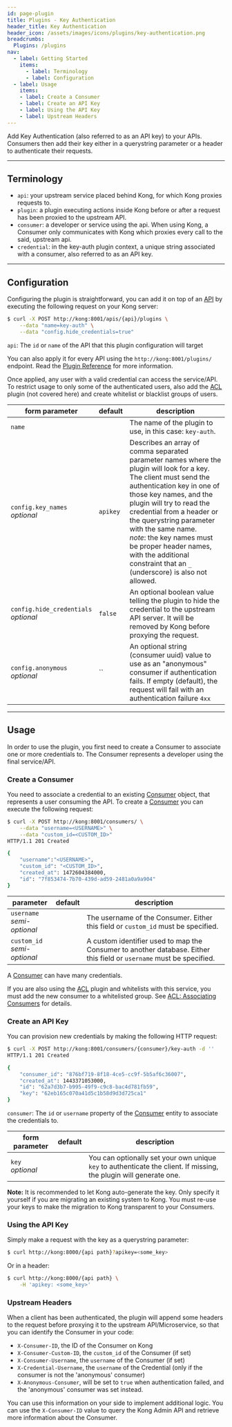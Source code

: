 ```yaml
---
id: page-plugin
title: Plugins - Key Authentication
header_title: Key Authentication
header_icon: /assets/images/icons/plugins/key-authentication.png
breadcrumbs:
  Plugins: /plugins
nav:
  - label: Getting Started
    items:
      - label: Terminology
      - label: Configuration
  - label: Usage
    items:
    - label: Create a Consumer
    - label: Create an API Key
    - label: Using the API Key
    - label: Upstream Headers
---
```


Add Key Authentication (also referred to as an API key) to your APIs. Consumers then add their key either in a querystring parameter or a header to authenticate their requests.

----

## Terminology

- `api`: your upstream service placed behind Kong, for which Kong proxies requests to.
- `plugin`: a plugin executing actions inside Kong before or after a request has been proxied to the upstream API.
- `consumer`: a developer or service using the api. When using Kong, a Consumer only communicates with Kong which proxies every call to the said, upstream api.
- `credential`: in the key-auth plugin context, a unique string associated with a consumer, also referred to as an API key.

----

## Configuration

Configuring the plugin is straightforward, you can add it on top of an [API][api-object] by executing the following request on your Kong server:


```bash
$ curl -X POST http://kong:8001/apis/{api}/plugins \
    --data "name=key-auth" \
    --data "config.hide_credentials=true"
```

`api`: The `id` or `name` of the API that this plugin configuration will target

You can also apply it for every API using the `http://kong:8001/plugins/` endpoint. Read the [Plugin Reference](/docs/latest/admin-api/#add-plugin) for more information.

Once applied, any user with a valid credential can access the service/API.
To restrict usage to only some of the authenticated users, also add the
[ACL](/plugins/acl/) plugin (not covered here) and create whitelist or
blacklist groups of users.

form parameter                   | default | description
---                              | ---     | ---               
`name`                           |         | The name of the plugin to use, in this case: `key-auth`.
`config.key_names`<br>*optional* | `apikey`| Describes an array of comma separated parameter names where the plugin will look for a key. The client must send the authentication key in one of those key names, and the plugin will try to read the credential from a header or the querystring parameter with the same name.<br>*note*: the key names must be proper header names, with the additional constraint that an `_` (underscore) is also not allowed.
`config.hide_credentials`<br>*optional* | `false` | An optional boolean value telling the plugin to hide the credential to the upstream API server. It will be removed by Kong before proxying the request.
`config.anonymous`<br>*optional*           | `` | An optional string (consumer uuid) value to use as an "anonymous" consumer if authentication fails. If empty (default), the request will fail with an authentication failure `4xx`

----

## Usage

In order to use the plugin, you first need to create a Consumer to associate one or more credentials to. The Consumer represents a developer using the final service/API.

### Create a Consumer

You need to associate a credential to an existing [Consumer][consumer-object] object, that represents a user consuming the API. To create a [Consumer][consumer-object] you can execute the following request:

```bash
$ curl -X POST http://kong:8001/consumers/ \
    --data "username=<USERNAME>" \
    --data "custom_id=<CUSTOM_ID>"
HTTP/1.1 201 Created

{
    "username":"<USERNAME>",
    "custom_id": "<CUSTOM_ID>",
    "created_at": 1472604384000,
    "id": "7f853474-7b70-439d-ad59-2481a0a9a904"
}
```

parameter                      | default | description
---                            | ---     | ---
`username`<br>*semi-optional*  |         | The username of the Consumer. Either this field or `custom_id` must be specified.
`custom_id`<br>*semi-optional* |         | A custom identifier used to map the Consumer to another database. Either this field or `username` must be specified.

A [Consumer][consumer-object] can have many credentials.

If you are also using the [ACL](/plugins/acl/) plugin and whitelists with this
service, you must add the new consumer to a whitelisted group. See
[ACL: Associating Consumers][acl-associating] for details.

### Create an API Key

You can provision new credentials by making the following HTTP request:

```bash
$ curl -X POST http://kong:8001/consumers/{consumer}/key-auth -d ''
HTTP/1.1 201 Created

{
    "consumer_id": "876bf719-8f18-4ce5-cc9f-5b5af6c36007",
    "created_at": 1443371053000,
    "id": "62a7d3b7-b995-49f9-c9c8-bac4d781fb59",
    "key": "62eb165c070a41d5c1b58d9d3d725ca1"
}
```

`consumer`: The `id` or `username` property of the [Consumer][consumer-object] entity to associate the credentials to.

form parameter      | default | description
---                 | ---     | ---
`key`<br>*optional* |         | You can optionally set your own unique `key` to authenticate the client. If missing, the plugin will generate one.

<div class="alert alert-warning">
  <strong>Note:</strong> It is recommended to let Kong auto-generate the key. Only specify it yourself if you are migrating an existing system to Kong. You must re-use your keys to make the migration to Kong transparent to your Consumers.
</div>

### Using the API Key

Simply make a request with the key as a querystring parameter:

```bash
$ curl http://kong:8000/{api path}?apikey=<some_key>
```

Or in a header:

```bash
$ curl http://kong:8000/{api path} \
    -H 'apikey: <some_key>'
```

### Upstream Headers

When a client has been authenticated, the plugin will append some headers to the request before proxying it to the upstream API/Microservice, so that you can identify the Consumer in your code:

* `X-Consumer-ID`, the ID of the Consumer on Kong
* `X-Consumer-Custom-ID`, the `custom_id` of the Consumer (if set)
* `X-Consumer-Username`, the `username` of the Consumer (if set)
* `X-Credential-Username`, the `username` of the Credential (only if the consumer is not the 'anonymous' consumer)
* `X-Anonymous-Consumer`, will be set to `true` when authentication failed, and the 'anonymous' consumer was set instead.

You can use this information on your side to implement additional logic. You can use the `X-Consumer-ID` value to query the Kong Admin API and retrieve more information about the Consumer.

[api-object]: /docs/latest/admin-api/#api-object
[configuration]: /docs/latest/configuration
[consumer-object]: /docs/latest/admin-api/#consumer-object
[acl-associating]: /plugins/acl/#associating-consumers
[faq-authentication]: /about/faq/#how-can-i-add-an-authentication-layer-on-a-microservice/api?
